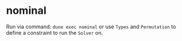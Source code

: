 # nominal
Run via command: `dune exec nominal`
or use `Types` and `Permutation` to define a constraint to run the `Solver` on.
